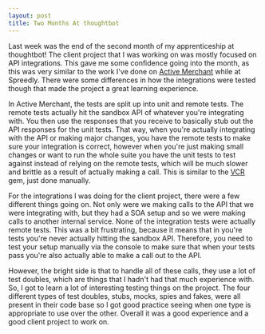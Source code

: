 ```yaml
---
layout: post
title: Two Months At thoughtbot
---
```


Last week was the end of the second month of my apprenticeship at thoughtbot!
The client project that I was working on was mostly focused on API
integrations. This gave me some confidence going into the month, as this was very
similar to the work I've done on [Active Merchant] while at Spreedly. There were
some differences in how the integrations were tested though that made the
project a great learning experience.

In Active Merchant, the tests are split up into unit and remote tests. The
remote tests actually hit the sandbox API of whatever you're
integrating with. You then use the responses that you receive to basically stub
out the API responses for the unit tests. That way, when you're actually
integrating with the API or making major changes, you have the remote tests to
make sure your integration is correct, however when you're just making small
changes or want to run the whole suite you have the unit tests to test against
instead of relying on the remote tests, which will be much slower and brittle as
a result of actually making a call. This is similar to the [VCR] gem, just done
manually.

For the integrations I was doing for the client project, there were a few
different things going on. Not only were we making calls to the API that we were
integrating with, but they had a SOA setup and so we were making calls to
another internal service. None of the integration tests were actually remote
tests. This was a bit frustrating, because it means that in you're tests you're
never actually hitting the sandbox API. Therefore, you need to test your setup
manually via the console to make sure that when your tests pass you're also
actually able to make a call out to the API.

However, the bright side is that to handle all of these calls, they use a lot
of test doubles, which are things that I hadn't had that much experience with.
So, I got to learn a lot of interesting testing things on the project. The four
different types of test doubles, stubs, mocks, spies and fakes, were all
present in their code base so I got good practice seeing when one type is
appropriate to use over the other. Overall it was a good experience and a good
client project to work on.

[Active Merchant]: https://github.com/activemerchant/active_merchant
[VCR]: https://github.com/vcr/vcr
